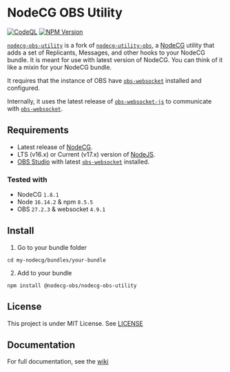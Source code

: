 # NodeCG OBS Utility

[![CodeQL](https://github.com/GGLinnk/nodecg-obs-utility/actions/workflows/codeql-analysis.yml/badge.svg)](https://github.com/GGLinnk/nodecg-obs-utility/actions/workflows/codeql-analysis.yml) [![NPM Version](https://img.shields.io/npm/v/@nodecg-obs/utility.svg)](https://www.npmjs.com/package/@nodecg-obs/utility)

[`nodecg-obs-utility`] is a fork of [`nodecg-utility-obs`], a [NodeCG] utility that adds a set of Replicants, Messages, and other hooks to your NodeCG bundle. It is meant for use with latest version of NodeCG. You can think of it like a mixin for your NodeCG bundle.

It requires that the instance of OBS have [`obs-websocket`] installed and configured.

Internally, it uses the latest release of [`obs-websocket-js`] to communicate with [`obs-websocket`].


## Requirements

* Latest release of [NodeCG].
* LTS (v16.x) or Current (v17.x) version of [NodeJS].
* [OBS Studio] with latest [`obs-websocket`] installed.

### Tested with
- NodeCG ``1.8.1``
- Node ``16.14.2`` & npm ``8.5.5``
- OBS ``27.2.3`` & websocket ``4.9.1``


## Install

1. Go to your bundle folder
```
cd my-nodecg/bundles/your-bundle
```

2. Add to your bundle
```
npm install @nodecg-obs/nodecg-obs-utility
```


## License
This project is under MIT License. See [LICENSE]


## Documentation
For full documentation, see the [wiki]


[LICENSE]: https://github.com/GGLinnk/nodecg-obs-utility/LICENSE
[`nodecg-obs-utility`]: https://github.com/GGLinnk/nodecg-obs-utility/
[`nodecg-utility-obs`]: https://github.com/nodecg/nodecg-obs/tree/master/packages/nodecg-utility-obs
[`obs-websocket-js`]: https://github.com/obs-websocket-community-projects/obs-websocket-js
[`obs-websocket`]: https://github.com/obsproject/obs-websocket
[NodeCG]: https://github.com/nodecg/nodecg
[NodeJS]: https://nodejs.org/
[OBS Studio]: https://obsproject.com/
[wiki]: https://github.com/GGLinnk/nodecg-obs-utility/wiki
